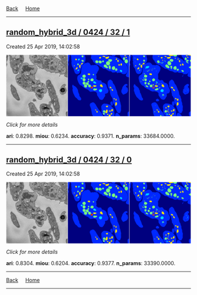 
[Back](..)&nbsp;&nbsp;&nbsp;&nbsp;&nbsp;[Home](https://leapmanlab.github.io/snapshots)

---

<div class="summary"><a href="1"><h2>random_hybrid_3d / 0424 / 32 / 1</h2></a><p>Created 25 Apr 2019, 14:02:58
</p><a href="1"><img src="1/media/summary.png" align="center"></a><p>
<i>Click for more details</i>
</p></div>

**ari**: 0.8298. **miou**: 0.6234. **accuracy**: 0.9371. **n_params**: 33684.0000. 

---

<div class="summary"><a href="0"><h2>random_hybrid_3d / 0424 / 32 / 0</h2></a><p>Created 25 Apr 2019, 14:02:58
</p><a href="0"><img src="0/media/summary.png" align="center"></a><p>
<i>Click for more details</i>
</p></div>

**ari**: 0.8304. **miou**: 0.6204. **accuracy**: 0.9377. **n_params**: 33390.0000. 

---

[Back](..)&nbsp;&nbsp;&nbsp;&nbsp;&nbsp;[Home](https://leapmanlab.github.io/snapshots)

---